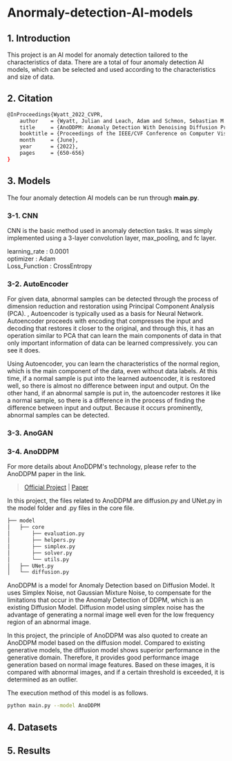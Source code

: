 # Anormaly-detection-AI-models
## 1. Introduction
This project is an AI model for anomaly detection tailored to the characteristics of data. There are a total of four anomaly detection AI models, which can be selected and used according to the characteristics and size of data.

## 2. Citation
```bash
@InProceedings{Wyatt_2022_CVPR,
    author    = {Wyatt, Julian and Leach, Adam and Schmon, Sebastian M. and Willcocks, Chris G.},
    title     = {AnoDDPM: Anomaly Detection With Denoising Diffusion Probabilistic Models Using Simplex Noise},
    booktitle = {Proceedings of the IEEE/CVF Conference on Computer Vision and Pattern Recognition (CVPR) Workshops},
    month     = {June},
    year      = {2022},
    pages     = {650-656}
}
```
## 3. Models
The four anomaly detection AI models can be run through __main.py__.
### 3-1. CNN
CNN is the basic method used in anomaly detection tasks. It was simply implemented using a 3-layer convolution layer, max_pooling, and fc layer. <br>

learning_rate : 0.0001<br>
optimizer : Adam<br>
Loss_Function : CrossEntropy<br>

### 3-2. AutoEncoder
For given data, abnormal samples can be detected through the process of dimension reduction and restoration using Principal Component Analysis (PCA). , Autoencoder is typically used as a basis for Neural Network. Autoencoder proceeds with encoding that compresses the input and decoding that restores it closer to the original, and through this, it has an operation similar to PCA that can learn the main components of data in that only important information of data can be learned compressively. you can see it does. 

Using Autoencoder, you can learn the characteristics of the normal region, which is the main component of the data, even without data labels. At this time, if a normal sample is put into the learned autoencoder, it is restored well, so there is almost no difference between input and output. On the other hand, if an abnormal sample is put in, the autoencoder restores it like a normal sample, so there is a difference in the process of finding the difference between input and output. Because it occurs prominently, abnormal samples can be detected.

### 3-3. AnoGAN

### 3-4. AnoDDPM
For more details about AnoDDPM's technology, please refer to the AnoDDPM paper in the link.
> [Official Project](https://julianwyatt.co.uk/anoddpm) | [Paper](https://openaccess.thecvf.com/content/CVPR2022W/NTIRE/html/Wyatt_AnoDDPM_Anomaly_Detection_With_Denoising_Diffusion_Probabilistic_Models_Using_Simplex_CVPRW_2022_paper.html)

In this project, the files related to AnoDDPM are diffusion.py and UNet.py in the model folder and .py files in the core file.
```bash
├── model
│   ├── core
│       ├── evaluation.py
│       ├── helpers.py
│       ├── simplex.py
│       ├── solver.py
│       └── utils.py
│   ├── UNet.py
│   └── diffusion.py
``` 

AnoDDPM is a model for Anomaly Detection based on Diffusion Model. It uses Simplex Noise, not Gaussian Mixture Noise, to compensate for the limitations that occur in the Anomaly Detection of DDPM, which is an existing Diffusion Model. Diffusion model using simplex noise has the advantage of generating a normal image well even for the low frequency region of an abnormal image.

In this project, the principle of AnoDDPM was also quoted to create an AnoDDPM model based on the diffusion model. Compared to existing generative models, the diffusion model shows superior performance in the generative domain. Therefore, it provides good performance image generation based on normal image features. Based on these images, it is compared with abnormal images, and if a certain threshold is exceeded, it is determined as an outlier.

The execution method of this model is as follows.
```bash
python main.py --model AnoDDPM
```

## 4. Datasets

## 5. Results

